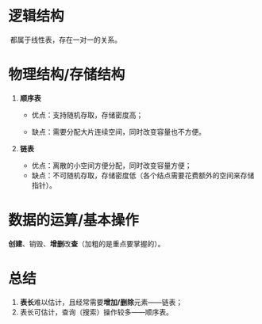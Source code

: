 # 逻辑结构

​		都属于线性表，存在一对一的关系。



# 物理结构/存储结构

1. **顺序表**

   - 优点：支持随机存取，存储密度高；

   - 缺点：需要分配大片连续空间，同时改变容量也不方便。

     

2. **链表**

   - 优点：离散的小空间方便分配，同时改变容量方便；
   - 缺点：不可随机存取，存储密度低（各个结点需要花费额外的空间来存储指针）。



# 数据的运算/基本操作

​		**创建**、销毁、**增删**改**查**（加粗的是重点要掌握的）。



# 总结

1. **表长**难以估计，且经常需要**增加/删除**元素——链表；
2. 表长可估计，查询（搜索）操作较多——顺序表。